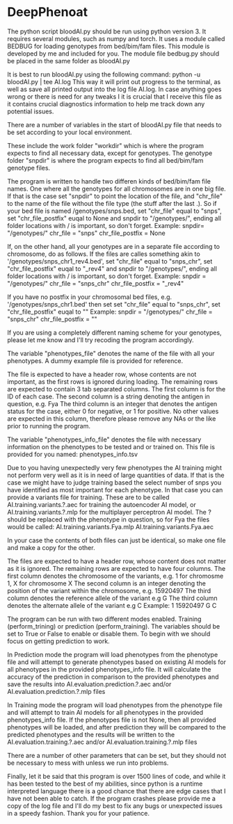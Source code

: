 # DeepPhenoat
The python script bloodAI.py should be run using python version 3.
It requires several modules, such as numpy and torch.
It uses a module called BEDBUG for loading genotypes from bed/bim/fam files. This module is developed by me and included for you. The module file bedbug.py should be placed in the same folder as bloodAI.py

It is best to run bloodAI.py using the following command: 
python -u bloodAI.py | tee AI.log
This way it will print out progress to the terminal, as well as save all printed output into the log file AI.log. In case anything goes wrong or there is need for any tweaks I it is crucial that I receive this file as it contains crucial diagnostics information to help me track down any potential issues. 

There are a number of variables in the start of bloodAI.py file that needs to be set according to your local environment.

These include the work folder "workdir" which is where the program expects to find all necessary data, except for genotypes.
The genotype folder "snpdir" is where the program expects to find all bed/bim/fam genotype files.

The program is written to handle two differen kinds of bed/bim/fam file names. One where all the genotypes for all chromosomes are in one big file.
If that is the case set "snpdir" to point the location of the file, and "chr_file" to the name of the file without the file type (the stuff after the last .).
So if your bed file is named /genotypes/snps.bed, set "chr_file" equal to "snps", set "chr_file_postfix" euqal to None and snpdir to "/genotypes/", ending all folder locations with / is important, so don't forget.
Example:
snpdir= "/genotypes/"
chr_file = "snps"
chr_file_postfix = None

If, on the other hand, all your genotypes are in a separate file according to chromosome, do as follows.
If the files are calles something akin to '/genotypes/snps_chr1_rev4.bed', set "chr_file" equal to "snps_chr", set "chr_file_postfix" euqal to  "_rev4" and snpdir to "/genotypes/", ending all folder locations with / is important, so don't forget.
Example:
snpdir = "/genotypes/"
chr_file = "snps_chr"
chr_file_postfix = "_rev4"

If you have no postfix in your chromosomal bed files, e.g. '/genotypes/snps_chr1.bed' then set set "chr_file" equal to "snps_chr", set "chr_file_postfix" euqal to ""
Example:
snpdir = "/genotypes/"
chr_file = "snps_chr"
chr_file_postfix = ""

If you are using a completely different naming scheme for your genotypes, please let me know and I'll try recoding the program accordingly.

The variable "phenotypes_file" denotes the name of the file with all your phenotypes. A dummy example file is provided for reference.

The file is expected to have a header row, whose contents are not important, as the first rows is ignored during loading.
The remaining rows are expected to contain 3 tab separated columns.
The first column is for the ID of each case.
The second column is a string denoting the antigen in question, e.g. Fya
The third column is an integer that denotes the antigen status for the case, either 0 for negative, or 1 for positive. No other values are expected in this column, therefore please remove any NAs or the like prior to running the program.

The variable "phenotypes_info_file" denotes the file with necessary information on the phenotypes to be tested and or trained on.
This file is provided for you named: phenotypes_info.tsv

Due to you having unexpectedly very few phenotypes the AI training might not perform very well as it is in need of large quantities of data. If that is the case we might have to judge training based the select number of snps you have identified as most important for each phenotype.
In that case you can provide a variants file for training. These are to be called AI.training.variants.?.aec for training the autoencoder AI model, or AI.training.variants.?.mlp for the multiplayer perceptron AI model. The ? should be replaced with the phenotype in question, so for Fya the files would be called:
AI.training.variants.Fya.mlp
AI.training.variants.Fya.aec

In your case the contents of both files can just be identical, so make one file and make a copy for the other.

The files are expected to have a header row, whose content does not matter as it is ignored.
The remaining rows are expected to have four columns.
The first column denotes the chromosome of the variants, e.g. 1 for chromosme 1, X for chromosome X
The second column is an integer denoting the position of the variant within the chromosome, e.g. 15920497
The third column denotes the reference allele of the variant e.g G
The third column denotes the alternate allele of the variant e.g C
Example:
1	15920497	G	C

The program can be run with two different modes enabled. Training (perform_trining) or prediction (perform_training). The variables should be set to True or False to enable or disable them. To begin with we should focus on getting prediction to work.

In Prediction mode the program will load phenotypes from the phenotype file and will attempt to generate phenotypes based on existing AI models for all phenotypes in the provided phenotypes_info file. It will calculate the accuracy of the prediction in comparison to the provided phenotypes and save the results into AI.evaluation.prediction.?.aec and/or AI.evaluation.prediction.?.mlp files

In Training mode the program will load phenotypes from the phenotype file and will attempt to train AI models for all phenotypes in the provided phenotypes_info file. If the phenotypes file is not None, then all provided phenotypes will be loaded, and after prediction they will be compared to the predicted phenotypes and the results will be written to the AI.evaluation.training.?.aec and/or AI.evaluation.training.?.mlp files

There are a number of other parameters that can be set, but they should not be necessary to mess with unless we run into problems.

Finally, let it be said that this program is over 1500 lines of code, and while it has been tested to the best of my abilities, since python is a runtime interpreted language there is a good chance that there are edge cases that I have not been able to catch. If the program crashes please provide me a copy of the log file and I'll do my best to fix any bugs or unexpected issues in a speedy fashion. Thank you for your patience.
